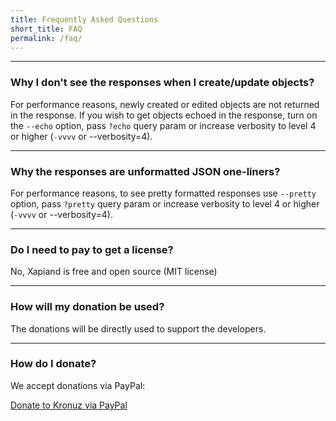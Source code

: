 ```yaml
---
title: Frequently Asked Questions
short_title: FAQ
permalink: /faq/
---
```



---
### Why I don't see the responses when I create/update objects?
For performance reasons, newly created or edited objects are not returned in
the response. If you wish to get objects echoed in the response, turn on the
`--echo` option, pass `?echo` query param or increase verbosity to level 4 or
higher (`-vvvv` or --verbosity=4).


---
### Why the responses are unformatted JSON one-liners?
For performance reasons, to see pretty formatted responses use `--pretty`
option, pass `?pretty` query param or increase verbosity to level 4 or higher
(`-vvvv` or --verbosity=4).


---
### Do I need to pay to get a license?
No, Xapiand is free and open source (MIT license)


---
### How will my donation be used?

The donations will be directly used to support the developers.


---
### How do I donate?

We accept donations via PayPal:

<a class="paypalme" href="https://www.paypal.me/Kronuz/25" target="_blank" rel="nofollow">Donate to Kronuz via PayPal</a>
